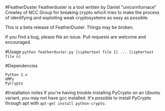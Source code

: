 #FeatherDuster
Featherduster is a tool written by Daniel "unicornfurnace" Crowley of NCC Group for breaking crypto which tries to make the process of identifying and exploiting weak cryptosystems as easy as possible.

This is a beta release of FeatherDuster. Things may be broken.

If you find a bug, please file an issue. Pull requests are welcome and encouraged.

#Usage
`python featherduster.py [ciphertext file 1] ... [ciphertext file n]`

#Dependencies
~~~
Python 2.x
GMPy
PyCrypto
~~~

#Installation notes
If you're having trouble installing PyCrypto on an Ubuntu variant, you may not have gcc installed. It's possible to install PyCrypto through apt with `apt-get install python-crypto`.
